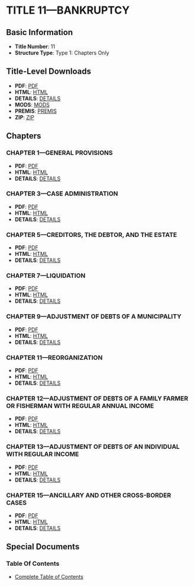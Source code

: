 # TITLE 11—BANKRUPTCY

## Basic Information
- **Title Number**: 11
- **Structure Type**: Type 1: Chapters Only

## Title-Level Downloads
- **PDF**: [PDF](https://www.govinfo.gov/content/pkg/USCODE-2023-title11/pdf/USCODE-2023-title11.pdf)
- **HTML**: [HTML](https://www.govinfo.gov/content/pkg/USCODE-2023-title11/html/USCODE-2023-title11.htm)
- **DETAILS**: [DETAILS](https://www.govinfo.gov/app/details/USCODE-2023-title11/)
- **MODS**: [MODS](https://www.govinfo.gov/metadata/pkg/USCODE-2023-title11/mods.xml)
- **PREMIS**: [PREMIS](https://www.govinfo.gov/metadata/pkg/USCODE-2023-title11/premis.xml)
- **ZIP**: [ZIP](https://www.govinfo.gov/content/pkg/USCODE-2023-title11.zip)

## Chapters

### CHAPTER 1—GENERAL PROVISIONS
- **PDF**: [PDF](https://www.govinfo.gov/content/pkg/USCODE-2023-title11/pdf/USCODE-2023-title11-chapter1.pdf)
- **HTML**: [HTML](https://www.govinfo.gov/content/pkg/USCODE-2023-title11/html/USCODE-2023-title11-chapter1.htm)
- **DETAILS**: [DETAILS](https://www.govinfo.gov/app/details/USCODE-2023-title11-chapter1/)

### CHAPTER 3—CASE ADMINISTRATION
- **PDF**: [PDF](https://www.govinfo.gov/content/pkg/USCODE-2023-title11/pdf/USCODE-2023-title11-chapter3.pdf)
- **HTML**: [HTML](https://www.govinfo.gov/content/pkg/USCODE-2023-title11/html/USCODE-2023-title11-chapter3.htm)
- **DETAILS**: [DETAILS](https://www.govinfo.gov/app/details/USCODE-2023-title11-chapter3/)

### CHAPTER 5—CREDITORS, THE DEBTOR, AND THE ESTATE
- **PDF**: [PDF](https://www.govinfo.gov/content/pkg/USCODE-2023-title11/pdf/USCODE-2023-title11-chapter5.pdf)
- **HTML**: [HTML](https://www.govinfo.gov/content/pkg/USCODE-2023-title11/html/USCODE-2023-title11-chapter5.htm)
- **DETAILS**: [DETAILS](https://www.govinfo.gov/app/details/USCODE-2023-title11-chapter5/)

### CHAPTER 7—LIQUIDATION
- **PDF**: [PDF](https://www.govinfo.gov/content/pkg/USCODE-2023-title11/pdf/USCODE-2023-title11-chapter7.pdf)
- **HTML**: [HTML](https://www.govinfo.gov/content/pkg/USCODE-2023-title11/html/USCODE-2023-title11-chapter7.htm)
- **DETAILS**: [DETAILS](https://www.govinfo.gov/app/details/USCODE-2023-title11-chapter7/)

### CHAPTER 9—ADJUSTMENT OF DEBTS OF A MUNICIPALITY
- **PDF**: [PDF](https://www.govinfo.gov/content/pkg/USCODE-2023-title11/pdf/USCODE-2023-title11-chapter9.pdf)
- **HTML**: [HTML](https://www.govinfo.gov/content/pkg/USCODE-2023-title11/html/USCODE-2023-title11-chapter9.htm)
- **DETAILS**: [DETAILS](https://www.govinfo.gov/app/details/USCODE-2023-title11-chapter9/)

### CHAPTER 11—REORGANIZATION
- **PDF**: [PDF](https://www.govinfo.gov/content/pkg/USCODE-2023-title11/pdf/USCODE-2023-title11-chapter11.pdf)
- **HTML**: [HTML](https://www.govinfo.gov/content/pkg/USCODE-2023-title11/html/USCODE-2023-title11-chapter11.htm)
- **DETAILS**: [DETAILS](https://www.govinfo.gov/app/details/USCODE-2023-title11-chapter11/)

### CHAPTER 12—ADJUSTMENT OF DEBTS OF A FAMILY FARMER OR FISHERMAN WITH REGULAR ANNUAL INCOME
- **PDF**: [PDF](https://www.govinfo.gov/content/pkg/USCODE-2023-title11/pdf/USCODE-2023-title11-chapter12.pdf)
- **HTML**: [HTML](https://www.govinfo.gov/content/pkg/USCODE-2023-title11/html/USCODE-2023-title11-chapter12.htm)
- **DETAILS**: [DETAILS](https://www.govinfo.gov/app/details/USCODE-2023-title11-chapter12/)

### CHAPTER 13—ADJUSTMENT OF DEBTS OF AN INDIVIDUAL WITH REGULAR INCOME
- **PDF**: [PDF](https://www.govinfo.gov/content/pkg/USCODE-2023-title11/pdf/USCODE-2023-title11-chapter13.pdf)
- **HTML**: [HTML](https://www.govinfo.gov/content/pkg/USCODE-2023-title11/html/USCODE-2023-title11-chapter13.htm)
- **DETAILS**: [DETAILS](https://www.govinfo.gov/app/details/USCODE-2023-title11-chapter13/)

### CHAPTER 15—ANCILLARY AND OTHER CROSS-BORDER CASES
- **PDF**: [PDF](https://www.govinfo.gov/content/pkg/USCODE-2023-title11/pdf/USCODE-2023-title11-chapter15.pdf)
- **HTML**: [HTML](https://www.govinfo.gov/content/pkg/USCODE-2023-title11/html/USCODE-2023-title11-chapter15.htm)
- **DETAILS**: [DETAILS](https://www.govinfo.gov/app/details/USCODE-2023-title11-chapter15/)

## Special Documents

### Table Of Contents
- [Complete Table of Contents](https://www.govinfo.gov/content/pkg/USCODE-2023-title11/html/USCODE-2023-title11.htm)
